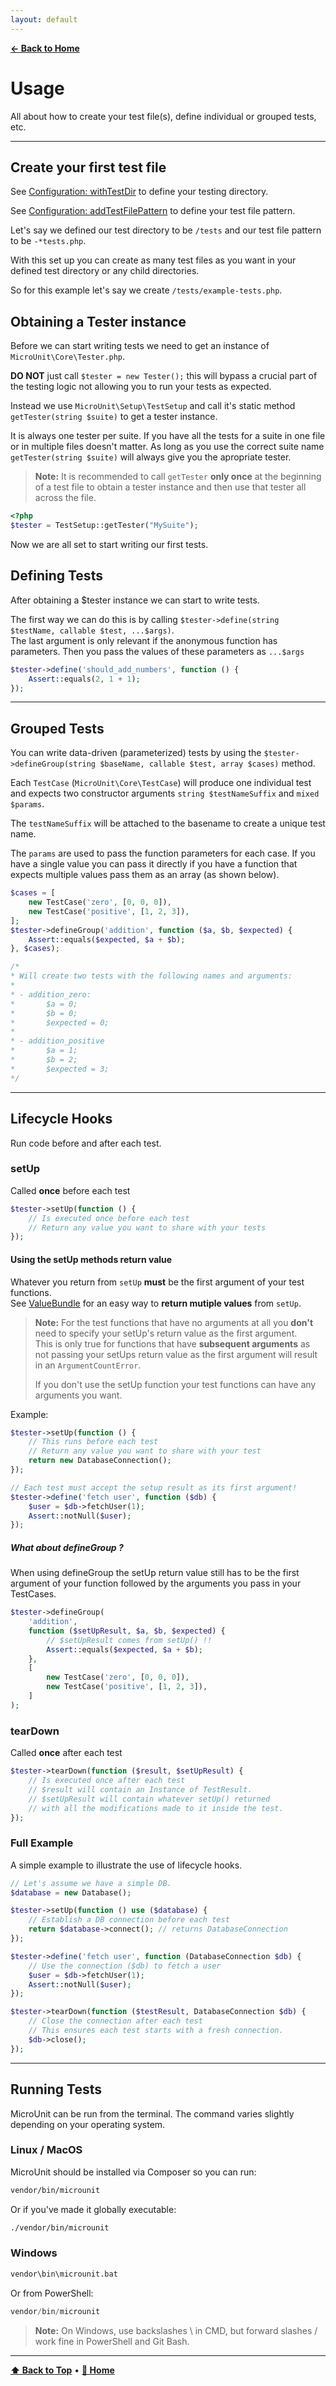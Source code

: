 ```yaml
---
layout: default
---
```


**[← Back to Home](index.md)**

# Usage

All about how to create your test file(s), define individual or grouped tests, etc.

---

## Create your first test file

See [Configuration: withTestDir](configuration.md#withtestdirstring-dir) to define your testing directory.

See [Configuration: addTestFilePattern](configuration.md#addtestfilepatternstring-pattern) to define your test file pattern.

Let's say we defined our test directory to be `/tests` and our test file pattern to be `-*tests.php`.

With this set up you can create as many test files as you want in your defined test directory or any child directories.

So for this example let's say we create `/tests/example-tests.php`.

## Obtaining a Tester instance

Before we can start writing tests we need to get an instance of `MicroUnit\Core\Tester.php`.

**DO NOT** just call `$tester = new Tester();` this will bypass a crucial part of the testing logic not allowing you to run your tests as expected.

Instead we use `MicroUnit\Setup\TestSetup` and call it's static method `getTester(string $suite)` to get a tester instance.

It is always one tester per suite. If you have all the tests for a suite in one file or in multiple files doesn't matter. As long as you use the correct suite name `getTester(string $suite)` will always give you the apropriate tester.

> **Note:** It is recommended to call `getTester` **only once** at the beginning of a test file to obtain a tester instance and then use that tester all across the file.

```php
<?php
$tester = TestSetup::getTester("MySuite");
```

Now we are all set to start writing our first tests.

## Defining Tests

After obtaining a $tester instance we can start to write tests.

The first way we can do this is by calling `$tester->define(string $testName, callable $test, ...$args)`.  
The last argument is only relevant if the anonymous function has parameters. Then you pass the values of these parameters as `...$args`

```php
$tester->define('should_add_numbers', function () {
    Assert::equals(2, 1 + 1);
});
```

---

## Grouped Tests

You can write data-driven (parameterized) tests by using the `$tester->defineGroup(string $baseName, callable $test, array $cases)` method.

Each `TestCase` (`MicroUnit\Core\TestCase`) will produce one individual test and expects two constructor arguments `string $testNameSuffix` and `mixed $params`.

The `testNameSuffix` will be attached to the basename to create a unique test name.

The `params` are used to pass the function parameters for each case. If you have a single value you can pass it directly if you have a function that expects multiple values pass them as an array (as shown below).

```php
$cases = [
    new TestCase('zero', [0, 0, 0]),
    new TestCase('positive', [1, 2, 3]),
];
$tester->defineGroup('addition', function ($a, $b, $expected) {
    Assert::equals($expected, $a + $b);
}, $cases);

/*
* Will create two tests with the following names and arguments:
*
* - addition_zero:
*       $a = 0;
*       $b = 0;
*       $expected = 0;
*
* - addition_positive
*       $a = 1;
*       $b = 2;
*       $expected = 3;
*/
```

---

## Lifecycle Hooks

Run code before and after each test.

### setUp

Called **once** before each test

```php
$tester->setUp(function () {
    // Is executed once before each test
    // Return any value you want to share with your tests
});
```

#### Using the setUp methods return value

Whatever you return from `setUp` **must** be the first argument of your test functions.  
See [ValueBundle](toolkit.md#valuebundle) for an easy way to **return mutiple values** from `setUp`.

> **Note:** For the test functions that have no arguments at all you **don't** need to specify your setUp's return value as the first argument.  
> This is only true for functions that have **subsequent arguments** as not passing your setUps return value as the first argument will result in an `ArgumentCountError`.
>
> If you don't use the setUp function your test functions can have any arguments you want.

Example:

```php
$tester->setUp(function () {
    // This runs before each test
    // Return any value you want to share with your test
    return new DatabaseConnection();
});

// Each test must accept the setup result as its first argument!
$tester->define('fetch user', function ($db) {
    $user = $db->fetchUser(1);
    Assert::notNull($user);
});
```

##### What about defineGroup ?

When using defineGroup the setUp return value still has to be the first argument of your function followed by the arguments you pass in your TestCases.

```php
$tester->defineGroup(
    'addition',
    function ($setUpResult, $a, $b, $expected) {
        // $setUpResult comes from setUp() !!
        Assert::equals($expected, $a + $b);
    },
    [
        new TestCase('zero', [0, 0, 0]),
        new TestCase('positive', [1, 2, 3]),
    ]
);
```

### tearDown

Called **once** after each test

```php
$tester->tearDown(function ($result, $setUpResult) {
    // Is executed once after each test
    // $result will contain an Instance of TestResult.
    // $setUpResult will contain whatever setUp() returned
    // with all the modifications made to it inside the test.
});
```

### Full Example

A simple example to illustrate the use of lifecycle hooks.

```php
// Let's assume we have a simple DB.
$database = new Database();

$tester->setUp(function () use ($database) {
    // Establish a DB connection before each test
    return $database->connect(); // returns DatabaseConnection
});

$tester->define('fetch user', function (DatabaseConnection $db) {
    // Use the connection ($db) to fetch a user
    $user = $db->fetchUser(1);
    Assert::notNull($user);
});

$tester->tearDown(function ($testResult, DatabaseConnection $db) {
    // Close the connection after each test
    // This ensures each test starts with a fresh connection.
    $db->close();
});
```

---

## Running Tests

MicroUnit can be run from the terminal. The command varies slightly depending on your operating system.

### Linux / MacOS

MicroUnit should be installed via Composer so you can run:

```bash
vendor/bin/microunit
```

Or if you've made it globally executable:

```bash
./vendor/bin/microunit
```

### Windows

```cmd
vendor\bin\microunit.bat
```

Or from PowerShell:

```powershell
vendor/bin/microunit
```

> **Note:** On Windows, use backslashes \ in CMD, but forward slashes / work fine in PowerShell and Git Bash.

---

**[⬆ Back to Top](#)** • **[📘 Home](/index.md)**
